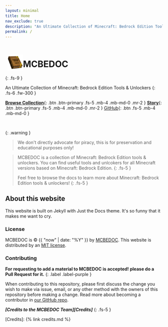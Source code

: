 ```yaml
---
layout: minimal
title: Home
nav_exclude: true
description: "An Ultimate Collection of Minecraft: Bedrock Edition Tools & Unlockers"
permalink: /
---
```


# <img src="/assets/images/favicon.png" alt="drawing" width="50" style="transform: translate(7px, 10px);"/> MCBEDOC
{: .fs-9 }

An Ultimate Collection of Minecraft: Bedrock Edition Tools & Unlockers
{: .fs-6 .fw-300 }

[**Browse Collection**](/windows){: .btn .btn-primary .fs-5 .mb-4 .mb-md-0 .mr-2 }
[**Story**](story/){: .btn .btn-primary .fs-5 .mb-4 .mb-md-0 .mr-2 }
[GitHub][MCBEDOC Repo]{: .btn .fs-5 .mb-4 .mb-md-0 }

<br>

{: .warning }
> We don't directly advocate for piracy, this is for preservation and educational purposes only!

> MCBEDOC is a collection of Minecraft: Bedrock Edition tools & unlockers. You can find useful tools and unlcokers for all Minecraft versions based on Minecraft: Bedrock Edition.
> {: .fs-5 }
>
> Feel free to browse the docs to learn more about Minecraft: Bedrock Edition tools & unlockers!
{: .fs-5 }

## About this website

This website is built on Jekyll with Just the Docs theme. It's so funny that it makes me want to cry.

### License

MCBEDOC is &copy; {{ "now" | date: "%Y" }} by [MCBEDOC][MCBEDOC Repo].
This website is distributed by an [MIT license](https://github.com/mcbedoc/mcbedoc.github.io/tree/main/LICENSE.txt).

### Contributing

**For requesting to add a material to MCBEDOC is accepted! please do a Pull Request for it.**
{: .label .label-purple }

When contributing to this repository, please first discuss the change you wish to make via issue,
email, or any other method with the owners of this repository before making a change. Read more about becoming a contributor in [our GitHub repo](https://github.com/mcbedoc/mcbedoc.github.io#contributing).

***[Credits to the MCBEDOC Team][Credits]***
{: .fs-5 }

[MCBEDOC Repo]: https://github.com/mcbedoc/mcbedoc.github.io
[MCBEDOC README]: https://github.com/mcbedoc/mcbedoc.github.io/blob/main/README.md
[Credits]: {% link credits.md %}
